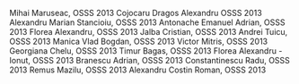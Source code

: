 Mihai Maruseac, OSSS 2013
Cojocaru Dragos Alexandru OSSS 2013
Alexandru Marian Stancioiu, OSSS 2013
Antonache Emanuel Adrian, OSSS 2013
Florea Alexandru, OSSS 2013
Jalba Cristian, OSSS 2013
Andrei Tuicu, OSSS 2013
Manica Vlad Bogdan, OSSS 2013
Victor Mitris, OSSS 2013
Georgiana Chelu, OSSS 2013
Timur Bagas, OSSS 2013
Florea Alexandru - Ionut, OSSS 2013
Branescu Adrian, OSSS 2013
Constantinescu Radu, OSSS 2013
Remus Mazilu, OSSS 2013
Alexandru Costin Roman, OSSS 2013
